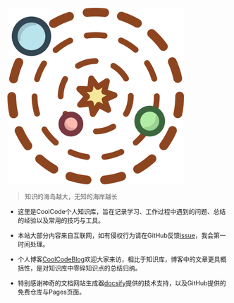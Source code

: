 
![logo](_media/icon.svg)

> 知识的海岛越大，无知的海岸越长

- 这里是CoolCode个人知识库，旨在记录学习、工作过程中遇到的问题、总结的经验以及常用的技巧与工具。

- 本站大部分内容来自互联网，如有侵权行为请在GitHub反馈[issue](https://github.com/maker-dong/maker-dong.github.io/issues)，我会第一时间处理。

- 个人博客[CoolCodeBlog](https://www.coolcode.fun/)欢迎大家来访，相比于知识库，博客中的文章更具概括性，是对知识库中零碎知识点的总结归纳。

- 特别感谢神奇的文档网站生成器[docsify](https://docsify.js.org/)提供的技术支持，以及GitHub提供的免费仓库与Pages页面。
